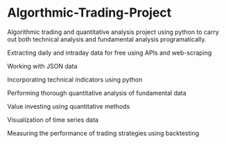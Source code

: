 # Algorthmic-Trading-Project
Algorithmic trading and quantitative analysis project using python to carry out both technical analysis and fundamental analysis programatically.

Extracting daily and intraday data for free using APIs and web-scraping

Working with JSON data

Incorporating technical indicators using python

Performing thorough quantitative analysis of fundamental data

Value investing using quantitative methods

Visualization of time series data

Measuring the performance of trading strategies using backtesting
